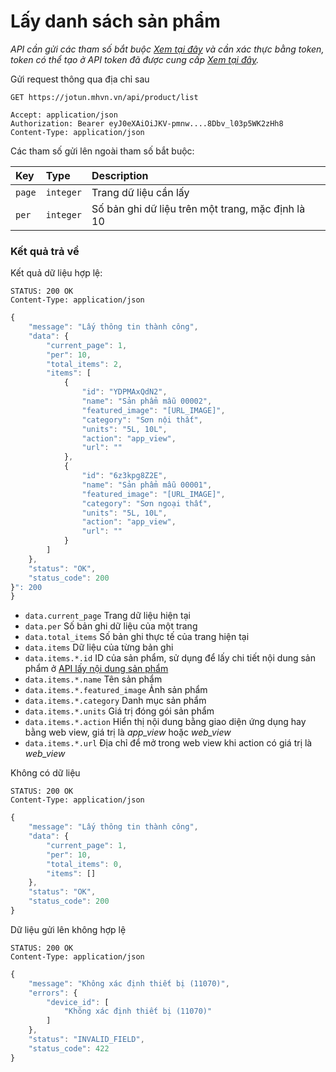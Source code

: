 # Lấy danh sách sản phẩm

_API cần gửi các tham số bắt buộc [Xem tại đây](README.md) và cần xác thực bằng token, token có thể tạo ở API token đã được cung cấp [Xem tại đây](token-access.md)._

 Gửi request thông qua địa chỉ sau
 ```http
GET https://jotun.mhvn.vn/api/product/list

Accept: application/json
Authorization: Bearer eyJ0eXAiOiJKV-pmnw....8Dbv_l03p5WK2zHh8
Content-Type: application/json
```

Các tham số gửi lên ngoài tham số bắt buộc:

| Key | Type | Description |
| :--- | :--- | :--- |
| `page` | `integer` | Trang dữ liệu cần lấy |
| `per` | `integer` | Số bản ghi dữ liệu trên một trang, mặc định là 10 |

### Kết quả trả về
Kết quả dữ liệu hợp lệ:
```http
STATUS: 200 OK
Content-Type: application/json
```
```javascript
{
    "message": "Lấy thông tin thành công",
    "data": {
        "current_page": 1,
        "per": 10,
        "total_items": 2,
        "items": [
            {
                "id": "YDPMAxQdN2",
                "name": "Sản phẩm mẫu 00002",
                "featured_image": "[URL_IMAGE]",
                "category": "Sơn nội thất",
                "units": "5L, 10L",
                "action": "app_view",
                "url": ""
            },
            {
                "id": "6z3kpg8Z2E",
                "name": "Sản phẩm mẫu 00001",
                "featured_image": "[URL_IMAGE]",
                "category": "Sơn ngoại thất",
                "units": "5L, 10L",
                "action": "app_view",
                "url": ""
            }
        ]
    },
    "status": "OK",
    "status_code": 200
}": 200
}
```

- `data.current_page` Trang dữ liệu hiện tại
- `data.per` Số bản ghi dữ liệu của một trang
- `data.total_items` Số bản ghi thực tế của trang hiện tại
- `data.items` Dữ liệu của từng bản ghi
- `data.items.*.id` ID của sản phẩm, sử dụng để lấy chi tiết nội dung sản phẩm ở [API lấy nội dung sản phẩm](product-detail.md)
- `data.items.*.name` Tên sản phẩm
- `data.items.*.featured_image` Ảnh sản phẩm
- `data.items.*.category` Danh mục sản phẩm
- `data.items.*.units` Giá trị đóng gói sản phẩm
- `data.items.*.action` Hiển thị nội dung bằng giao diện ứng dụng hay bằng web view, giá trị là _app_view_ hoặc _web_view_
- `data.items.*.url` Địa chỉ để mở trong web view khi action có giá trị là _web_view_

Không có dữ liệu
 ```http
STATUS: 200 OK
Content-Type: application/json
```
```javascript
{
    "message": "Lấy thông tin thành công",
    "data": {
        "current_page": 1,
        "per": 10,
        "total_items": 0,
        "items": []
    },
    "status": "OK",
    "status_code": 200
}
```

Dữ liệu gửi lên không hợp lệ
 ```http
STATUS: 200 OK
Content-Type: application/json
```
```javascript
{
    "message": "Không xác định thiết bị (11070)",
    "errors": {
        "device_id": [
            "Không xác định thiết bị (11070)"
        ]
    },
    "status": "INVALID_FIELD",
    "status_code": 422
}
```
